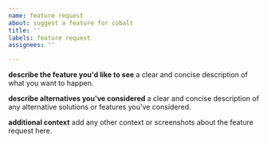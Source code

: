 ```yaml
---
name: feature request
about: suggest a feature for cobalt
title: ''
labels: feature request
assignees: ''

---
```


**describe the feature you'd like to see**
a clear and concise description of what you want to happen.

**describe alternatives you've considered**
a clear and concise description of any alternative solutions or features you've considered.

**additional context**
add any other context or screenshots about the feature request here.
